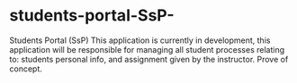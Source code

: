 # students-portal-SsP-
Students Portal (SsP)  This application is currently in development, this application will be responsible for managing all student processes relating to: students personal info, and assignment given by the instructor. Prove of concept.
